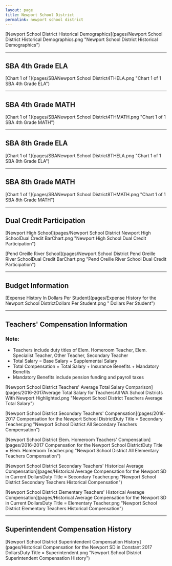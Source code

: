 ```yaml
---
layout: page
title: Newport School District
permalink: newport school district
---
```



[Newport School District Historical Demographics](pages/Newport School District Historical Demographics.png "Newport School District Historical Demographics")

___

## SBA 4th Grade ELA

[Chart 1 of 1](pages/SBANewport School District4THELA.png "Chart 1 of 1 SBA 4th Grade ELA")


___

## SBA 4th Grade MATH

[Chart 1 of 1](pages/SBANewport School District4THMATH.png "Chart 1 of 1 SBA 4th Grade MATH")


___

## SBA 8th Grade ELA

[Chart 1 of 1](pages/SBANewport School District8THELA.png "Chart 1 of 1 SBA 8th Grade ELA")


___

## SBA 8th Grade MATH

[Chart 1 of 1](pages/SBANewport School District8THMATH.png "Chart 1 of 1 SBA 8th Grade MATH")


___

## Dual Credit Participation

[Newport High School](pages/Newport School District Newport High SchoolDual Credit BarChart.png "Newport High School Dual Credit Participation")

[Pend Oreille River School](pages/Newport School District Pend Oreille River SchoolDual Credit BarChart.png "Pend Oreille River School Dual Credit Participation")


___

## Budget Information

[Expense History In Dollars Per Student](pages/Expense History for the Newport School DistrictDollars Per Student.png " Dollars Per Student")


___

## Teachers' Compensation Information
### Note:
- Teachers include duty titles of Elem. Homeroom Teacher, Elem. Specialist Teacher, Other Teacher, Secondary Teacher
- Total Salary = Base Salary + Supplemental Salary
- Total Compensation = Total Salary + Insurance Benefits + Mandatory Benefits
- Mandatory Benefits include pension funding and payroll taxes

[Newport School District Teachers' Average Total Salary Comparison](pages/2016-2017Average Total Salary for TeachersAll WA School Districts With Newport Highlighted.png "Newport School District Teachers Average Total Salary")

[Newport School District Secondary Teachers' Compensation](pages/2016-2017 Compensation for the Newport School DistrictDuty Title = Secondary Teacher.png "Newport School District All Secondary Teachers Compensation")

[Newport School District Elem. Homeroom Teachers' Compensation](pages/2016-2017 Compensation for the Newport School DistrictDuty Title = Elem. Homeroom Teacher.png "Newport School District All Elementary Teachers Compensation")

[Newport School District Secondary Teachers' Historical Average Compensation](pages/Historical Average Compensation for the Newport SD in Current DollarsDuty Title = Secondary Teacher.png "Newport School District Secondary Teachers Historical Compensation")

[Newport School District Elementary Teachers' Historical Average Compensation](pages/Historical Average Compensation for the Newport SD in Current DollarsDuty Title = Elementary Teacher.png "Newport School District Elementary Teachers Historical Compensation")


___

## Superintendent Compensation History

[Newport School District Superintendent Compensation History](pages/Historical Compensation for the Newport SD in Constant 2017 DollarsDuty Title = Superintendent.png "Newport School District Superintendent Compensation History")

